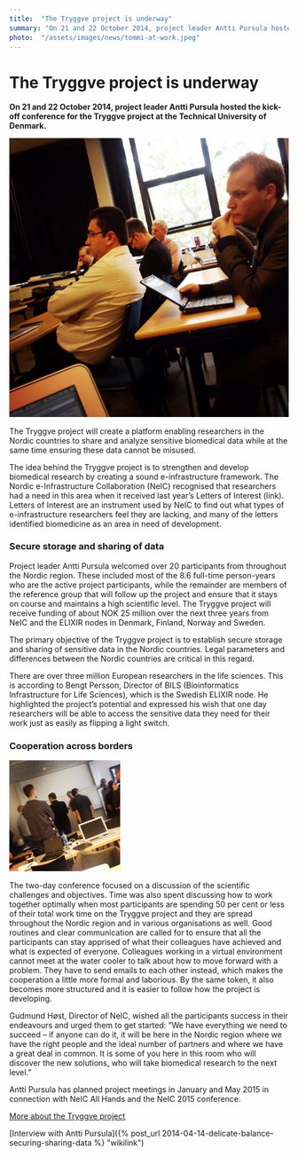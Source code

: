 ```yaml
---
title:  "The Tryggve project is underway"
summary: "On 21 and 22 October 2014, project leader Antti Pursula hosted the kick-off conference for the Tryggve project at the Technical University of Denmark."
photo:  "/assets/images/news/tommi-at-work.jpeg"
---
```


The Tryggve project is underway
===============================

**On 21 and 22 October 2014, project leader Antti Pursula hosted the kick-off conference for the Tryggve project at the Technical University of Denmark.**

<a href="/assets/images/news/tommi-at-work.jpeg"> <img class="smallpic" src="/assets/images/news/tommi-at-work.jpeg"> </a>

The Tryggve project will create a platform enabling researchers in the Nordic countries to share and analyze sensitive biomedical data while at the same time ensuring these data cannot be misused.

The idea behind the Tryggve project is to strengthen and develop biomedical research by creating a sound e-infrastructure framework. The Nordic e-Infrastructure Collaboration (NeIC) recognised that researchers had a need in this area when it received last year’s Letters of Interest (link). Letters of Interest are an instrument used by NeIC to find out what types of e-infrastructure researchers feel they are lacking, and many of the letters identified biomedicine as an area in need of development.

### Secure storage and sharing of data

Project leader Antti Pursula welcomed over 20 participants from throughout the Nordic region. These included most of the 8.6 full-time person-years who are the active project participants, while the remainder are members of the reference group that will follow up the project and ensure that it stays on course and maintains a high scientific level. The Tryggve project will receive funding of about NOK 25 million over the next three years from NeIC and the ELIXIR nodes in Denmark, Finland, Norway and Sweden.

The primary objective of the Tryggve project is to establish secure storage and sharing of sensitive data in the Nordic countries. Legal parameters and differences between the Nordic countries are critical in this regard.

There are over three million European researchers in the life sciences. This is according to Bengt Persson, Director of BILS (Bioinformatics Infrastructure for Life Sciences), which is the Swedish ELIXIR node. He highlighted the project’s potential and expressed his wish that one day researchers will be able to access the sensitive data they need for their work just as easily as flipping a light switch.

### Cooperation across borders

<img class="smallpic-left" src="/assets/images/news/tryggve-kickoff.jpeg">

The two-day conference focused on a discussion of the scientific challenges and objectives. Time was also spent discussing how to work together optimally when most participants are spending 50 per cent or less of their total work time on the Tryggve project and they are spread throughout the Nordic region and in various organisations as well. Good routines and clear communication are called for to ensure that all the participants can stay apprised of what their colleagues have achieved and what is expected of everyone. Colleagues working in a virtual environment cannot meet at the water cooler to talk about how to move forward with a problem. They have to send emails to each other instead, which makes the cooperation a little more formal and laborious. By the same token, it also becomes more structured and it is easier to follow how the project is developing.

Gudmund Høst, Director of NeIC, wished all the participants success in their endeavours and urged them to get started: “We have everything we need to succeed – if anyone can do it, it will be here in the Nordic region where we have the right people and the ideal number of partners and where we have a great deal in common. It is some of you here in this room who will discover the new solutions, who will take biomedical research to the next level.”

Antti Pursula has planned project meetings in January and May 2015 in connection with NeIC All Hands and the NeIC 2015 conference.

[More about the Tryggve project](https://wiki.neic.no/wiki/Tryggve)

[Interview with Antti Pursula]({% post_url 2014-04-14-delicate-balance-securing-sharing-data %} "wikilink")
